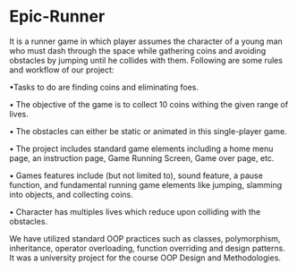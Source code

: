 # Epic-Runner
It is a runner game in which player assumes the character of a young man who must dash through the space while gathering coins and avoiding obstacles by jumping until he collides with them. Following are some rules and workflow of our project:

•Tasks to do are finding coins and eliminating foes. 

•	The objective of the game is to collect 10 coins withing the given range of lives. 

•	The obstacles can either be static or animated in this single-player game. 

•	The project includes standard game elements including a home menu page, an instruction page, Game Running Screen, Game over page, etc.

•	Games features include (but not limited to), sound feature, a pause function, and fundamental running game elements like jumping, slamming into objects, and collecting 
coins.  

•	Character has multiples lives which reduce upon colliding with the obstacles.

We have utilized standard OOP practices such as classes, polymorphism, inheritance, operator overloading, function overriding and design patterns. It was a university project for the course OOP Design and Methodologies. 
